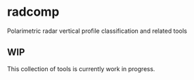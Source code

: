 # radcomp
Polarimetric radar vertical profile classification and related tools

## WIP
This collection of tools is currently work in progress.
